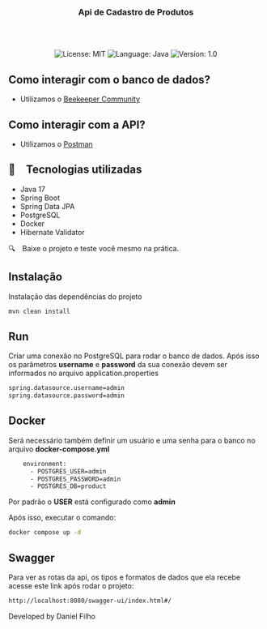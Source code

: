 
<h3 align="center">
  Api de Cadastro de Produtos
</h3>
<br></br>


<p align="center">

  <img alt="License: MIT" src="https://img.shields.io/badge/license-MIT-%2304D361">
  <img alt="Language: Java" src="https://img.shields.io/badge/language-java-green">
  <img alt="Version: 1.0" src="https://img.shields.io/badge/version-1.0-yellowgreen">

</p>


## Como interagir com o banco de dados?
- Utilizamos o [Beekeeper Community](https://github.com/beekeeper-studio/beekeeper-studio/releases/tag/v4.1.13)

## Como interagir com a API?
- Utilizamos o [Postman](https://https://www.postman.com/)

## :rocket: Tecnologias utilizadas

* Java 17
* Spring Boot
* Spring Data JPA
* PostgreSQL
* Docker
* Hibernate Validator

:mag: Baixe o projeto e teste você mesmo na prática.

## Instalação

Instalação das dependências do projeto

```bash
mvn clean install
```
## Run

Criar uma conexão no PostgreSQL para rodar o banco de dados. Após isso os parâmetros **username** e **password** da sua conexão devem ser informados no arquivo application.properties
```bash
spring.datasource.username=admin
spring.datasource.password=admin
```

## Docker

Será necessário também definir um usuário e uma senha para o banco no arquivo **docker-compose.yml**
```bash
    environment:
      - POSTGRES_USER=admin
      - POSTGRES_PASSWORD=admin
      - POSTGRES_DB=product
```
Por padrão o **USER** está configurado como **admin**

Após isso, executar o comando:

```bash
docker compose up -d
```

## Swagger

Para ver as rotas da api, os tipos e formatos de dados que ela recebe acesse este link após rodar o projeto:
```bash
http://localhost:8080/swagger-ui/index.html#/
```

Developed by Daniel Filho